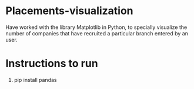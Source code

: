 # Placements-visualization
Have worked with the library Matplotlib in Python, to specially visualize the number of companies that have recruited a particular branch entered by an user.
# Instructions to run
1.  pip install pandas
